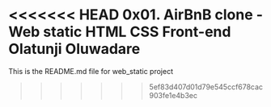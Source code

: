 <<<<<<< HEAD
0x01. AirBnB clone - Web static
HTML
CSS
Front-end
Olatunji Oluwadare
=======
This is the README.md file for web_static project
>>>>>>> 5ef83d407d01d79e545ccf678cac903fe1e4b3ec
